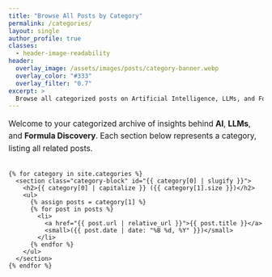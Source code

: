 ```yaml
---
title: "Browse All Posts by Category"
permalink: /categories/
layout: single
author_profile: true
classes:
  - header-image-readability
header:
  overlay_image: /assets/images/posts/category-banner.webp
  overlay_color: "#333"
  overlay_filter: "0.7"  
excerpt: >
  Browse all categorized posts on Artificial Intelligence, LLMs, and Formula Discovery, grouped for easy access.
---
```


<div class="container">
  <div class="main-content">
    <p class="category-intro">Welcome to your categorized archive of insights behind <strong>AI</strong>, <strong>LLMs</strong>, and <strong>Formula Discovery</strong>. Each section below represents a category, listing all related posts.</p>
    
    {% for category in site.categories %}
      <section class="category-block" id="{{ category[0] | slugify }}">
        <h2>{{ category[0] | capitalize }} ({{ category[1].size }})</h2>
        <ul>
          {% assign posts = category[1] %}
          {% for post in posts %}
            <li>
              <a href="{{ post.url | relative_url }}">{{ post.title }}</a>
              <small>({{ post.date | date: "%B %d, %Y" }})</small>
            </li>
          {% endfor %}
        </ul>
      </section>
    {% endfor %}
  </div>
</div>

<style>
  .category-intro {
    margin-bottom: 2em;
    font-size: 1.1em;
    line-height: 1.6;
  }
  .category-block {
    margin-bottom: 2em;
    border-bottom: 1px solid #ddd;
    padding-bottom: 1em;
  }
</style>
